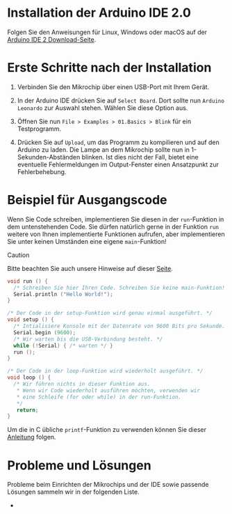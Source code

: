 # Installation der Arduino IDE 2.0

Folgen Sie den Anweisungen für Linux, Windows oder macOS auf der
[Arduino IDE 2 Download-Seite](https://docs.arduino.cc/software/ide-v2/tutorials/getting-started/ide-v2-downloading-and-installing/).

# Erste Schritte nach der Installation

1. Verbinden Sie den Mikrochip über einen USB-Port mit Ihrem Gerät.

2. In der Arduino IDE drücken Sie auf `Select Board`.
   Dort sollte nun `Arduino Leonardo` zur Auswahl stehen.
   Wählen Sie diese Option aus.

3. Öffnen Sie nun
   `File > Examples > 01.Basics > Blink`
   für ein Testprogramm.

4. Drücken Sie auf `Upload`, um das Programm zu kompilieren und auf den Arduino
   zu laden.
   Die Lampe an dem Mikrochip sollte nun in 1-Sekunden-Abständen blinken.
   Ist dies nicht der Fall, bietet eine eventuelle Fehlermeldungen im
   Output-Fenster einen Ansatzpunkt zur Fehlerbehebung.

# Beispiel für Ausgangscode
Wenn Sie Code schreiben, implementieren Sie diesen in der `run`-Funktion in
dem untenstehenden Code. Sie dürfen natürlich gerne in der Funktion `run`
weitere von Ihnen implementierte Funktionen aufrufen, aber implementieren Sie
unter keinen Umständen eine eigene `main`-Funktion!
> [!CAUTION]
> Bitte beachten Sie auch unsere Hinweise auf dieser
> [Seite](Wichtige-Hinweise-zum-Mikrochip).


```c
void run () {
  /* Schreiben Sie hier Ihren Code. Schreiben Sie keine main-Funktion! */
  Serial.println ("Hello World!");
}

/* Der Code in der setup-Funktion wird genau einmal ausgeführt. */
void setup () {
  /* Intialisiere Konsole mit der Datenrate von 9600 Bits pro Sekunde. */
  Serial.begin (9600);
  /* Wir warten bis die USB-Verbindung besteht. */
  while (!Serial) { /* warten */ }
  run ();
}

/* Der Code in der loop-Funktion wird wiederholt ausgeführt. */
void loop () {
  /* Wir führen nichts in dieser Funktion aus.
   * Wenn wir Code wiederholt ausführen möchten, verwenden wir
   * eine Schleife (for oder while) in der run-Funktion.
   */
   return;
}
```

Um die in C übliche `printf`-Funktion zu verwenden können Sie dieser
[Anleitung](Printf-Bibliothek) folgen.

# Probleme und Lösungen
Probleme beim Einrichten der Mikrochips und der IDE sowie passende Lösungen
sammeln wir in der folgenden Liste.

-
